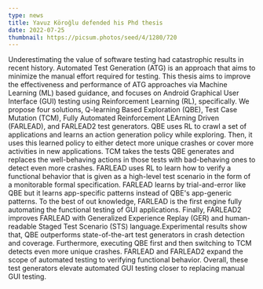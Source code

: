 ```yaml
---
type: news
title: Yavuz Köroğlu defended his Phd thesis
date: 2022-07-25
thumbnail: https://picsum.photos/seed/4/1280/720
---
```


Underestimating the value of software testing had catastrophic results in recent
history. Automated Test Generation (ATG) is an approach that aims to minimize
the manual effort required for testing. This thesis aims to improve the
effectiveness and performance of ATG approaches via Machine Learning (ML) based
guidance, and focuses on Android Graphical User Interface (GUI) testing using
Reinforcement Learning (RL), specifically. We propose four solutions, Q-learning
Based Exploration (QBE), Test Case Mutation (TCM), Fully Automated Reinforcement
LEArning Driven (FARLEAD), and FARLEAD2 test generators. QBE uses RL to crawl a
set of applications and learns an action generation policy while exploring.
Then, it uses this learned policy to either detect more unique crashes or cover
more activities in new applications. TCM takes the tests QBE generates and
replaces the well-behaving actions in those tests with bad-behaving ones to
detect even more crashes. FARLEAD uses RL to learn how to verify a functional
behavior that is given as a high-level test scenario in the form of a
monitorable formal specification. FARLEAD learns by trial-and-error like QBE but
it learns app-specific patterns instead of QBE's app-generic patterns. To the
best of out knowledge, FARLEAD is the first engine fully automating the
functional testing of GUI applications. Finally, FARLEAD2 improves FARLEAD with
Generalized Experience Replay (GER) and human-readable Staged Test Scenario
(STS) language.Experimental results show that, QBE outperforms state-of-the-art
test generators in crash detection and coverage. Furthermore, executing QBE
first and then switching to TCM detects even more unique crashes. FARLEAD and
FARLEAD2 expand the scope of automated testing to verifying functional behavior.
Overall, these test generators elevate automated GUI testing closer to replacing
manual GUI testing.
